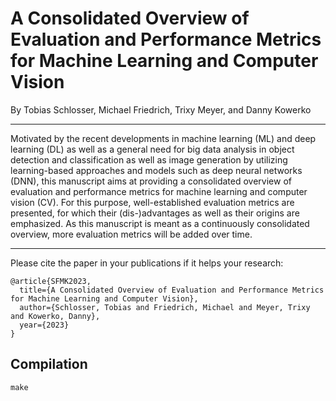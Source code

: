 A Consolidated Overview of Evaluation and Performance Metrics for Machine Learning and Computer Vision
======================================================================================================

By Tobias Schlosser, Michael Friedrich, Trixy Meyer, and Danny Kowerko


---

Motivated by the recent developments in machine learning (ML) and deep learning (DL) as well as a general need for big data analysis in object detection and classification as well as image generation by utilizing learning-based approaches and models such as deep neural networks (DNN), this manuscript aims at providing a consolidated overview of evaluation and performance metrics for machine learning and computer vision (CV). For this purpose, well-established evaluation metrics are presented, for which their (dis-)advantages as well as their origins are emphasized. As this manuscript is meant as a continuously consolidated overview, more evaluation metrics will be added over time.

---


Please cite the paper in your publications if it helps your research:

```
@article{SFMK2023,
  title={A Consolidated Overview of Evaluation and Performance Metrics for Machine Learning and Computer Vision},
  author={Schlosser, Tobias and Friedrich, Michael and Meyer, Trixy and Kowerko, Danny},
  year={2023}
}
```


Compilation
-----------

```
make
```

